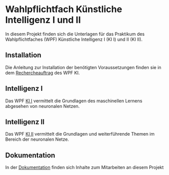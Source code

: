 # Wahlpflichtfach Künstliche Intelligenz I und II

In diesem Projekt finden sich die Unterlagen für das Praktikum des Wahlpflichtfaches (WPF) Künstliche Intelligenz I (KI I) und II (KI II).

## Installation 

Die Anleitung zur Installation der benötigten Voraussetzungen finden sie in dem [Rechercheauftrag](./ki-i/rechercheauftrag/README.md) des WPF KI.

## Intelligenz I

Das WPF [KI I](./ki-i/README.md) vermittelt die Grundlagen des maschinellen Lernens abgesehen von neuronalen Netzen.

## Intelligenz II

Das WPF [KI II](./ki-ii/README.md) vermittelt die Grundlagen und weiterführende Themen im Bereich der neuronalen Netze.

## Dokumentation

In der [Dokumentation](./docs/README.md) finden sich Inhalte zum Mitarbeiten an diesem Projekt